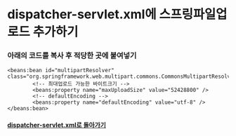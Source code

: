 # dispatcher-servlet.xml에 스프링파일업로드 추가하기
### 아래의 코드를 복사 후 적당한 곳에 붙여넣기
```
<beans:bean id="multipartResolver"  class="org.springframework.web.multipart.commons.CommonsMultipartResolver">
        <!-- 최대업로드 가능한 바이트크기 -->
        <beans:property name="maxUploadSize" value="52428800" />
        <!-- defaultEncoding -->
        <beans:property name="defaultEncoding" value="utf-8" />
</beans:bean>
```
#### [dispatcher-servlet.xml로 돌아가기](../servlet-context.xml(=dispatcher-servlet.xml).md)
